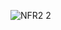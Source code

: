 ![NFR2 2](https://github.com/oleksandrblazhko/ai-212-socheslo/assets/101970415/928f87d6-892f-4809-96a0-d8ecac97753d)
